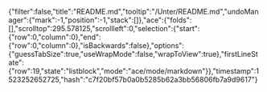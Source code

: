 {"filter":false,"title":"README.md","tooltip":"/Unter/README.md","undoManager":{"mark":-1,"position":-1,"stack":[]},"ace":{"folds":[],"scrolltop":295.578125,"scrollleft":0,"selection":{"start":{"row":0,"column":0},"end":{"row":0,"column":0},"isBackwards":false},"options":{"guessTabSize":true,"useWrapMode":false,"wrapToView":true},"firstLineState":{"row":19,"state":"listblock","mode":"ace/mode/markdown"}},"timestamp":1523252652725,"hash":"c7f20bf57b0a0b5285b62a3bb56806fb7a9d9617"}